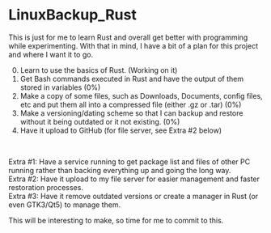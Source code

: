 # LinuxBackup_Rust

This is just for me to learn Rust and overall get better with programming while experimenting.
With that in mind, I have a bit of a plan for this project and where I want it to go.

  0. Learn to use the basics of Rust. (Working on it)
  1. Get Bash commands executed in Rust and have the output of them stored in variables (0%)
  2. Make a copy of some files, such as Downloads, Documents, config files, etc and put them all into a compressed file (either .gz or .tar) (0%)
  3. Make a versioning/dating scheme so that I can backup and restore without it being outdated or it not existing. (0%)
  4. Have it upload to GitHub (for file server, see Extra #2 below) 
  <br>

  Extra #1: Have a service running to get package list and files of other PC running rather than backing everything up and going the long way. 
  <br>
  Extra #2: Have it upload to my file server for easier management and faster restoration processes.
  <br>
  Extra #3: Have it remove outdated versions or create a manager in Rust (or even GTK3/Qt5) to manage them.
  <br>
  
  This will be interesting to make, so time for me to commit to this.

